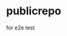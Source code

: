 # publicrepo
for e2e test


















































































































































































































































































































































































































































































































































































































































































































































































































































































































































































































































































































































































































































































































































































































































































































































































































































































































































































































